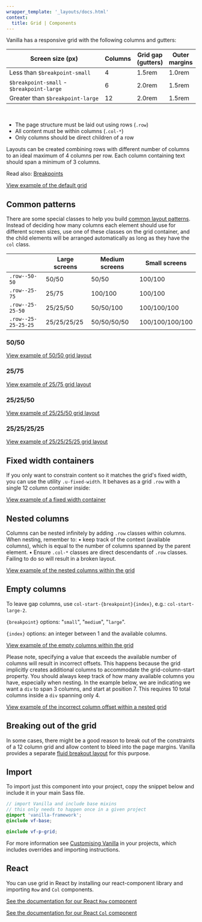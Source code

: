 ```yaml
---
wrapper_template: '_layouts/docs.html'
context:
  title: Grid | Components
---
```


Vanilla has a responsive grid with the following columns and gutters:

<table>
  <thead>
    <tr>
      <th style="width: 50ch">Screen size (px)</th>
      <th>Columns</th>
      <th>Grid gap (gutters)</th>
      <th>Outer margins</th>
    </tr>
  </thead>
  <tbody>
    <tr>
      <td>Less than <code>$breakpoint-small</code></td>
      <td>4</td>
      <td>1.5rem</td>
      <td>1.0rem</td>
    </tr>
    <tr>
      <td><code>$breakpoint-small</code> - <code>$breakpoint-large</code></td>
      <td>6</td>
      <td>2.0rem</td>
      <td>1.5rem</td>
    </tr>
    <tr>
      <td>Greater than <code>$breakpoint-large</code></td>
      <td>12</td>
      <td>2.0rem</td>
      <td>1.5rem</td>
    </tr>
  </tbody>
</table>

<br>

- The page structure must be laid out using rows (`.row`)
- All content must be within columns (`.col-*`)
- Only columns should be direct children of a row

Layouts can be created combining rows with different number of columns to an ideal maximum of 4 columns per row. Each column containing text should span a minimum of 3 columns.

Read also: [Breakpoints](/docs/settings/breakpoint-settings)

<div class="embedded-example"><a href="/docs/examples/patterns/grid/default/" class="js-example">
    View example of the default grid
</a></div>

## Common patterns

There are some special classes to help you build [common layout patterns](/docs/layouts/brochure). Instead of deciding how many columns each element should use for different screen sizes, use one of these classes on the grid container, and the child elements will be arranged automatically as long as they have the `col` class.

|                     | Large screens | Medium screens | Small screens   |
| ------------------- | ------------- | -------------- | --------------- |
| `.row--50-50`       | 50/50         | 50/50          | 100/100         |
| `.row--25-75`       | 25/75         | 100/100        | 100/100         |
| `.row--25-25-50`    | 25/25/50      | 50/50/100      | 100/100/100     |
| `.row--25-25-25-25` | 25/25/25/25   | 50/50/50/50    | 100/100/100/100 |

### 50/50

<div class="embedded-example"><a href="/docs/examples/patterns/grid/50-50/" class="js-example">
    View example of 50/50 grid layout
</a></div>

### 25/75

<div class="embedded-example"><a href="/docs/examples/patterns/grid/25-75/" class="js-example">
    View example of 25/75 grid layout
</a></div>

### 25/25/50

<div class="embedded-example"><a href="/docs/examples/patterns/grid/25-25-50/" class="js-example">
    View example of 25/25/50 grid layout
</a></div>

### 25/25/25/25

<div class="embedded-example"><a href="/docs/examples/patterns/grid/25-25-25-25/" class="js-example">
    View example of 25/25/25/25 grid layout
</a></div>

## Fixed width containers

If you only want to constrain content so it matches the grid's fixed width, you can use the utility `.u-fixed-width`. It behaves as a grid `.row` with a single 12 column container inside:

<div class="embedded-example"><a href="/docs/examples/utilities/fixed-width-container/" class="js-example">
    View example of a fixed width container
</a></div>

## Nested columns

Columns can be nested infinitely by adding `.row` classes within columns. When nesting, remember to:
• keep track of the context (available columns), which is equal to the number of columns spanned by the parent element.
• Ensure `.col-*` classes are direct descendants of `.row` classes. Failing to do so will result in a broken layout.

<div class="embedded-example"><a href="/docs/examples/patterns/grid/nested/" class="js-example">
    View example of the nested columns within the grid
</a></div>

## Empty columns

To leave gap columns, use `col-start-{breakpoint}{index}`, e.g.: `col-start-large-2`.

`{breakpoint}` options: "`small`", "`medium`", "`large`".

`{index}` options: an integer between 1 and the available columns.

<div class="embedded-example"><a href="/docs/examples/patterns/grid/empty-columns/" class="js-example">
    View example of the empty columns within the grid
</a></div>

Please note, specifying a value that exceeds the available number of columns will result in incorrect offsets. This happens because the grid implicitly creates additional columns to accommodate the grid-column-start property. You should always keep track of how many available columns you have, especially when nesting. In the example below, we are indicating we want a `div` to span 3 columns, and start at position 7. This requires 10 total columns inside a `div` spanning only 4.

<div class="embedded-example"><a href="/docs/examples/patterns/grid/incorrect-empty-columns/" class="js-example">
View example of the incorrect column offset within a nested grid
</a></div>

## Breaking out of the grid

In some cases, there might be a good reason to break out of the constraints of a 12 column grid and allow content to bleed into the page margins. Vanilla provides a separate [fluid breakout layout](/docs/layouts/fluid-breakout) for this purpose.

## Import

To import just this component into your project, copy the snippet below and include it in your main Sass file.

```scss
// import Vanilla and include base mixins
// this only needs to happen once in a given project
@import 'vanilla-framework';
@include vf-base;

@include vf-p-grid;
```

For more information see [Customising Vanilla](/docs/customising-vanilla/) in your projects, which includes overrides and importing instructions.

## React

You can use grid in React by installing our react-component library and importing `Row` and `Col` components.

[See the documentation for our React `Row` component](https://canonical.github.io/react-components/?path=/docs/row--default-story#row)

[See the documentation for our React `Col` component](https://canonical.github.io/react-components/?path=/docs/col--default-story#col)
